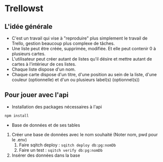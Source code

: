 # Trellowst

## L'idée générale

* C'est un travail qui vise à "reproduire" plus simplement le travail de Trello, gestion beaucoup plus complexe de tâches.
* Une liste peut être créée, supprimée, modifiée. Et elle peut contenir 0 à plusieurs cartes.
* L'utilisateur peut créer autant de listes qu'il désire et mettre autant de cartes à l'intérieur de ces listes.
* Chaque liste dispose d'un nom.
* Chaque carte dispose d'un titre, d'une position au sein de la liste, d'une couleur (optionnelle) et d'un ou plusieurs label(s) (optionnel(s))

## Pour jouer avec l'api

* Installation des packages nécessaires à l'api
```bash
npm install
```
* Base de données et de ses tables
1. Créer une base de données avec le nom souhaité (Noter nom, pwd pour le .env)
    1. Faire sqitch deploy : `sqitch deploy db:pg:nomDb`
    2. Faire un test : `sqitch verify db:pg:nomDb`
1. Insérer des données dans la base